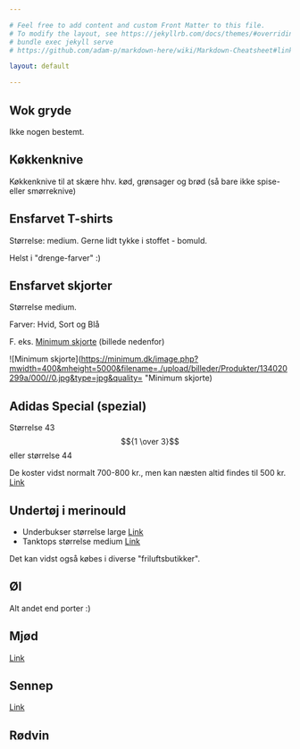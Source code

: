 ```yaml
---

# Feel free to add content and custom Front Matter to this file.
# To modify the layout, see https://jekyllrb.com/docs/themes/#overriding-theme-defaults
# bundle exec jekyll serve
# https://github.com/adam-p/markdown-here/wiki/Markdown-Cheatsheet#links

layout: default

---
```


<!--  
TODO
rette links to html links med target=_blank
-->

## Wok gryde

Ikke nogen bestemt.

<!--
TODO
Nadja enig?
-->

## Køkkenknive

Køkkenknive til at skære hhv. kød, grønsager og brød (så bare ikke spise- eller smørreknive)

<!--  
TODO
Hvile vil Nadja gerne have?
-->

## Ensfarvet T-shirts

Størrelse: medium. Gerne lidt tykke i stoffet - bomuld.

Helst i "drenge-farver" :)


## Ensfarvet skjorter

Størrelse medium.

Farver: Hvid, Sort og Blå


F. eks. [Minimum skjorte](https://minimum.dk/jay-long-sleeved-shirt-0299a-p12354) (billede nedenfor)

![Minimum skjorte](https://minimum.dk/image.php?mwidth=400&mheight=5000&filename=./upload/billeder/Produkter/134020299a/000//0.jpg&type=jpg&quality= "Minimum skjorte)

<!--  
TODO
Lægge billede på imgut
-->

<!--  
TODO
finde flere skjorter
-->

## Adidas Special (spezial)

Størrelse 43$${1 \over 3}$$ eller størrelse 44

De koster vidst normalt 700-800 kr., men kan næsten altid findes til 500 kr. [Link](https://www.intersport.dk/produkter/maend/handball-spezial-sort/adidas.551483.black_runw.4045008966794.html?gclid=Cj0KCQjw45_bBRD_ARIsAJ6wUXSEt_tbMvk8pSkbBI0yWTL8IP2hNu8gS_4bPNWISIQ1XtEO0TYZ4j0aAgVfEALw_wcB)

## Undertøj i merinould

- Underbukser størrelse large [Link](https://www.dilling-underwear.dk/Herre/Merino-uldtights-til-herrer-sort.html)
- Tanktops størrelse medium [Link](https://www.dilling-underwear.dk/Herre/Undertroeje-af-merino-uld-til-herrer-sort.html)

Det kan vidst også købes i diverse "friluftsbutikker".

## Øl

Alt andet end porter :)

## Mjød

<a href="https://mjod.dk/collections/frontpage" target="_blank">Link</a>

## Sennep

<a href="https://mjod.dk/collections/sennep" target="_blank">Link</a>

## Rødvin
